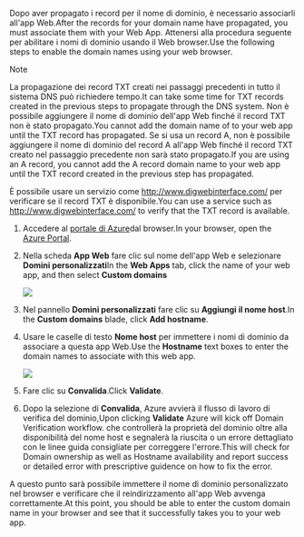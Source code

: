 <span data-ttu-id="b2a22-101">Dopo aver propagato i record per il nome di dominio, è necessario associarli all'app Web.</span><span class="sxs-lookup"><span data-stu-id="b2a22-101">After the records for your domain name have propagated, you must associate them with your Web App.</span></span> <span data-ttu-id="b2a22-102">Attenersi alla procedura seguente per abilitare i nomi di dominio usando il Web browser.</span><span class="sxs-lookup"><span data-stu-id="b2a22-102">Use the following steps to enable the domain names using your web browser.</span></span>

> [!NOTE]
> <span data-ttu-id="b2a22-103">La propagazione dei record TXT creati nei passaggi precedenti in tutto il sistema DNS può richiedere tempo.</span><span class="sxs-lookup"><span data-stu-id="b2a22-103">It can take some time for TXT records created in the previous steps to propagate through the DNS system.</span></span> <span data-ttu-id="b2a22-104">Non è possibile aggiungere il nome di dominio dell'app Web finché il record TXT non è stato propagato.</span><span class="sxs-lookup"><span data-stu-id="b2a22-104">You cannot add the domain name of to your web app until the TXT record has propagated.</span></span> <span data-ttu-id="b2a22-105">Se si usa un record A, non è possibile aggiungere il nome di dominio del record A all'app Web finché il record TXT creato nel passaggio precedente non sarà stato propagato.</span><span class="sxs-lookup"><span data-stu-id="b2a22-105">If you are using an A record, you cannot add the A record domain name to your web app until the TXT record created in the previous step has propagated.</span></span>
> 
> <span data-ttu-id="b2a22-106">È possibile usare un servizio come <a href="http://www.digwebinterface.com/">http://www.digwebinterface.com/</a> per verificare se il record TXT è disponibile.</span><span class="sxs-lookup"><span data-stu-id="b2a22-106">You can use a service such as <a href="http://www.digwebinterface.com/">http://www.digwebinterface.com/</a> to verify that the TXT record is available.</span></span>
> 
> 

1. <span data-ttu-id="b2a22-107">Accedere al [portale di Azure](https://portal.azure.com)dal browser.</span><span class="sxs-lookup"><span data-stu-id="b2a22-107">In your browser, open the [Azure Portal](https://portal.azure.com).</span></span>
2. <span data-ttu-id="b2a22-108">Nella scheda **App Web** fare clic sul nome dell'app Web e selezionare **Domini personalizzati**</span><span class="sxs-lookup"><span data-stu-id="b2a22-108">In the **Web Apps** tab, click the name of your web app, and then select **Custom domains**</span></span>
   
    ![](./media/custom-dns-web-site/dncmntask-cname-6.png)
3. <span data-ttu-id="b2a22-109">Nel pannello **Domini personalizzati** fare clic su **Aggiungi il nome host**.</span><span class="sxs-lookup"><span data-stu-id="b2a22-109">In the **Custom domains** blade, click **Add hostname**.</span></span>
4. <span data-ttu-id="b2a22-110">Usare le caselle di testo **Nome host** per immettere i nomi di dominio da associare a questa app Web.</span><span class="sxs-lookup"><span data-stu-id="b2a22-110">Use the **Hostname** text boxes to enter the domain names to associate with this web app.</span></span>
   
    ![](./media/custom-dns-web-site/add-custom-domain.png)
5. <span data-ttu-id="b2a22-111">Fare clic su **Convalida**.</span><span class="sxs-lookup"><span data-stu-id="b2a22-111">Click **Validate**.</span></span>
6. <span data-ttu-id="b2a22-112">Dopo la selezione di **Convalida**, Azure avvierà il flusso di lavoro di verifica del dominio,</span><span class="sxs-lookup"><span data-stu-id="b2a22-112">Upon clicking **Validate** Azure will kick off Domain Verification workflow.</span></span> <span data-ttu-id="b2a22-113">che controllerà la proprietà del dominio oltre alla disponibilità del nome host e segnalerà la riuscita o un errore dettagliato con le linee guida consigliate per correggere l'errore.</span><span class="sxs-lookup"><span data-stu-id="b2a22-113">This will check for Domain ownership as well as Hostname availability and report success or detailed error with prescriptive guidence on how to fix the error.</span></span>    

<span data-ttu-id="b2a22-114">A questo punto sarà possibile immettere il nome di dominio personalizzato nel browser e verificare che il reindirizzamento all'app Web avvenga correttamente.</span><span class="sxs-lookup"><span data-stu-id="b2a22-114">At this point, you should be able to enter the custom domain name in your browser and see that it successfully takes you to your web app.</span></span>

